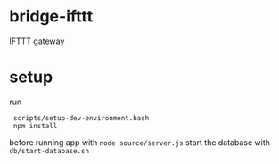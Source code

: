 bridge-ifttt
============


IFTTT gateway

# setup

run
```
 scripts/setup-dev-environment.bash
 npm install
```

before running app with `node source/server.js` start the database with
`db/start-database.sh`
